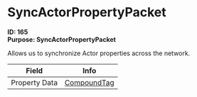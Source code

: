# SyncActorPropertyPacket

**ID: 165**  
**Purpose: SyncActorPropertyPacket**  

Allows us to synchronize Actor properties across the network.

<table><thead><tr><th>Field</th><th>Info</th></tr></thead><tbody>
<tr><td>Property Data</td><td><a href="../types/CompoundTag.md">CompoundTag</a></td></tr>
</tbody></table>